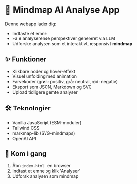 # 🧠 Mindmap AI Analyse App

Denne webapp lader dig:
- Indtaste et emne
- Få 9 analyserende perspektiver genereret via LLM
- Udforske analysen som et interaktivt, responsivt **mindmap**

## ✨ Funktioner
- Klikbare noder og hover-effekt
- Visuel unfolding med animation
- Farvekoder (grøn: positiv, grå: neutral, rød: negativ)
- Eksport som JSON, Markdown og SVG
- Upload tidligere gemte analyser

## 🛠 Teknologier
- Vanilla JavaScript (ESM-moduler)
- Tailwind CSS
- markmap-lib (SVG-mindmaps)
- OpenAI API

## 🚀 Kom i gang
1. Åbn `index.html` i en browser
2. Indtast et emne og klik 'Analyser'
3. Udforsk analysen som mindmap

